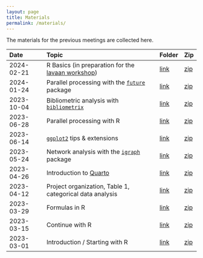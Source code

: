```yaml
---
layout: page
title: Materials
permalink: /materials/
---
```


The materials for the previous meetings are collected here.

Date | Topic | Folder    | Zip
:--- | :---- | :-------- | :--------
2024-02-21 | R Basics (in preparation for the [lavaan workshop](workshop_2024_lavaan.md)) | [link](https://github.com/wviechtb/r-user-group/tree/master/materials/2024-02-21) | [zip](https://github.com/wviechtb/r-user-group/raw/master/materials/2024-02-21/2024-02-21.zip)
2024-01-24 | Parallel processing with the [`future`](https://cran.r-project.org/package=future) package | [link](https://github.com/wviechtb/r-user-group/tree/master/materials/2024-01-24) | [zip](https://github.com/wviechtb/r-user-group/raw/master/materials/2024-01-24/2024-01-24.zip)
2023-10-04 | Bibliometric analysis with [`bibliometrix`](https://cran.r-project.org/package=bibliometrix) | [link](https://github.com/wviechtb/r-user-group/tree/master/materials/2023-10-04) | [zip](https://github.com/wviechtb/r-user-group/raw/master/materials/2023-10-04/2023-10-04.zip)
2023-06-28 | Parallel processing with R | [link](https://github.com/wviechtb/r-user-group/tree/master/materials/2023-06-28) | [zip](https://github.com/wviechtb/r-user-group/raw/master/materials/2023-06-28/2023-06-28.zip)
2023-06-14 | [`ggplot2`](https://cran.r-project.org/package=ggplot2) tips & extensions | [link](https://github.com/wviechtb/r-user-group/tree/master/materials/2023-06-14) | [zip](https://github.com/wviechtb/r-user-group/raw/master/materials/2023-06-14/2023-06-14.zip)
2023-05-24 | Network analysis with the [`igraph`](https://cran.r-project.org/package=igraph) package | [link](https://github.com/wviechtb/r-user-group/tree/master/materials/2023-05-24) | [zip](https://github.com/wviechtb/r-user-group/raw/master/materials/2023-05-24/2023-05-24.zip)
2023-04-26 | Introduction to [Quarto](https://quarto.org) | [link](https://github.com/wviechtb/r-user-group/tree/master/materials/2023-04-26) | [zip](https://github.com/wviechtb/r-user-group/raw/master/materials/2023-04-26/2023-04-26.zip)
2023-04-12 | Project organization, Table 1, categorical data analysis | [link](https://github.com/wviechtb/r-user-group/tree/master/materials/2023-04-12) | [zip](https://github.com/wviechtb/r-user-group/raw/master/materials/2023-04-12/2023-04-12.zip)
2023-03-29 | Formulas in R | [link](https://github.com/wviechtb/r-user-group/tree/master/materials/2023-03-29) | [zip](https://github.com/wviechtb/r-user-group/raw/master/materials/2023-03-29/2023-03-29.zip)
2023-03-15 | Continue with R | [link](https://github.com/wviechtb/r-user-group/tree/master/materials/2023-03-15) | [zip](https://github.com/wviechtb/r-user-group/raw/master/materials/2023-03-15/2023-03-15.zip)
2023-03-01 | Introduction / Starting with R | [link](https://github.com/wviechtb/r-user-group/tree/master/materials/2023-03-01) | [zip](https://github.com/wviechtb/r-user-group/raw/master/materials/2023-03-01/2023-03-01.zip)
